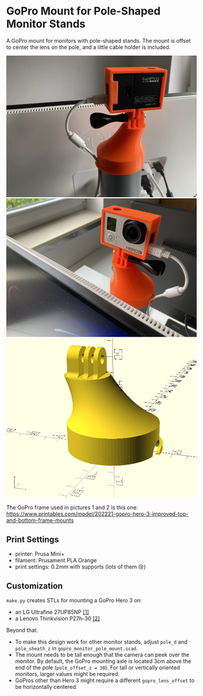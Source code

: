 # GoPro Mount for Pole-Shaped Monitor Stands
A GoPro mount for monitors with pole-shaped stands. The mount is offset to center the lens on the pole, and a little cable holder is included.

![](docs/back.webp)
![](docs/front.webp)
![](docs/preview.webp)

The GoPro frame used in pictures 1 and 2 is this one: https://www.printables.com/model/202221-gopro-hero-3-improved-top-and-bottom-frame-mounts

## Print Settings
* printer: Prusa Mini+
* filament: Prusament PLA Orange
* print settings: 0.2mm with supports (lots of them 😢)

## Customization
`make.py` creates STLs for mounting a GoPro Hero 3 on:
- an LG Ultrafine 27UP85NP [[1]](https://www.lg.com/uk/monitors/uhd-4k-5k/27up85np-w/)
- a Lenovo Thinkvision P27h-30 [[2]](https://www.lenovo.com/gh/en/monitors/p27h-30)

Beyond that:
* To make this design work for other monitor stands, adjust `pole_d` and `pole_sheath_z` in `gopro_monitor_pole_mount.scad`.
* The mount needs to be tall enough that the camera can peek over the monitor. By default, the GoPro mounting axle is located 3cm above the end of the pole (`pole_offset_z = 30`). For tall or vertically oriented monitors, larger values might be required.
* GoPros other than Hero 3 might require a different `gopro_lens_offset` to be horizontally centered.
